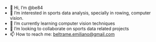 - 👋 Hi, I’m @be84
- 👀 I’m interested in sports data analysis, specially in rowing, computer vision. 
- 🌱 I’m currently learning computer vision techniques
- 💞️ I’m looking to collaborate on sports data related projects
- 📫 How to reach me: beltrame.emiliano@gmail.com

<!---
be84/be84 is a ✨ special ✨ repository because its `README.md` (this file) appears on your GitHub profile.
You can click the Preview link to take a look at your changes.
--->
